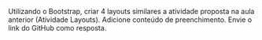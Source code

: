 Utilizando o Bootstrap, criar 4 layouts similares a atividade proposta na aula anterior (Atividade Layouts). Adicione conteúdo de preenchimento. Envie o link do GitHub como resposta.
